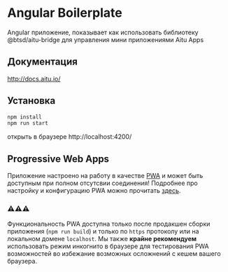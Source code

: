 # Angular Boilerplate

Angular приложение, показывает как использовать библиотеку @btsd/aitu-bridge для управления мини приложениями Aitu Apps

## Документация

http://docs.aitu.io/

## Установка

```bash
npm install
npm run start
```
открыть в браузере http://localhost:4200/

## Progressive Web Apps

Приложение настроено на работу в качестве [PWA](https://web.dev/what-are-pwas/) и может быть доступным при полном отсутсвии соединения!
Подробнее про настройку и конфигурацию PWA можно прочитать [здесь](https://angular.io/guide/service-worker-config).

### ⚠️⚠️⚠️

Функциональность PWA доступна только после продакшен сборки приложения (`npm run build`) и только по `https` протоколу или на локальном домене `localhost`. 
Мы также **крайне рекомендуем** использовать режим инкогнито в браузере для тестирования PWA возможностей во избежание возможных осложнений с кешем вашего браузера.
